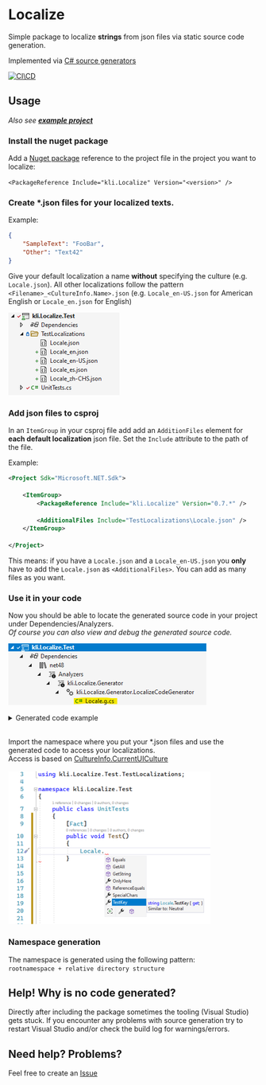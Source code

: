 ﻿# Localize

Simple package to localize **strings** from json files via static source code generation.

Implemented via [C# source generators](https://docs.microsoft.com/en-us/dotnet/csharp/roslyn-sdk/source-generators-overview)

[![CI\CD](https://github.com/kl1mm/localize/actions/workflows/dotnet.yml/badge.svg?branch=main)](https://github.com/kl1mm/localize/actions/workflows/dotnet.yml)

## Usage

_Also see [**example project**](https://github.com/kl1mm/localize/tree/develop/example/kli.Localize.Example)_

### Install the nuget package

Add a [Nuget package](https://www.nuget.org/packages/kli.Localize/) reference to the project file in the project you want to localize:<br>

`<PackageReference Include="kli.Localize" Version="<version>" />`

### Create \*.json files for your localized texts.

Example:

```json
{
    "SampleText": "FooBar",
    "Other": "Text42"
}
```

Give your default localization a name **without** specifying the culture (e.g. `Locale.json`). All other localizations follow the pattern `<Filename>_<CultureInfo.Name>.json` (e.g. `Locale_en-US.json` for American English or `Locale_en.json` for English)

![locale_files image][locale_files]

### Add json files to csproj

In an `ItemGroup` in your csproj file add add an `AdditionFiles` element for **each default localization** json file. Set the `Include` attribute to the path of the file.

Example:

```xml
<Project Sdk="Microsoft.NET.Sdk">

    <ItemGroup>
        <PackageReference Include="kli.Localize" Version="0.7.*" />

        <AdditionalFiles Include="TestLocalizations\Locale.json" />
    </ItemGroup>

</Project>
```

This means: if you have a `Locale.json` and a `Locale_en-US.json` you **only** have to add the `Locale.json` as `<AdditionalFiles>`. You can add as many files as you want.

### Use it in your code

Now you should be able to locate the generated source code in your project under Dependencies/Analyzers.<br>
_Of course you can also view and debug the generated source code._<br>

![generated_1 image][generated_1]
<br>

<details>
  <summary>Generated code example</summary>

```csharp
//------------------------------------------------------------------------------
// <auto-generated>
//     This code was generated by kli.Localize.Generator.
//
//     Changes to this file may cause incorrect behavior and will be lost if
//     the code is regenerated.
// </auto-generated>
//------------------------------------------------------------------------------
namespace kli.Localize.Example.Localizations
{
    using System;
    using System.Globalization;
    using System.Collections.Generic;
    using Translations = System.Collections.Generic.Dictionary<string, string>;

    public sealed class Locale
    {
        private static readonly LocalizationProvider provider = new LocalizationProvider();
        public static IDictionary<string, string> GetAll(CultureInfo cultureInfo = null) => provider.GetValues(cultureInfo ?? CultureInfo.CurrentUICulture);
        public static string GetString(string key, CultureInfo cultureInfo = null) => provider.GetValue(key, cultureInfo ?? CultureInfo.CurrentUICulture);
        ///<summary>Similar to: "Hallo Welt (German)"</summary>
        public static string MyText => provider.GetValue(nameof(MyText), CultureInfo.CurrentUICulture);
        private class LocalizationProvider
        {
            delegate bool SelectorFunc<T>(Translations translations, out T arg);
            internal string GetValue(string key, CultureInfo cultureInfo)
            {
                bool ValueSelector(Translations translations, out string value)
                {
                    if (translations.TryGetValue(key, out value))
                        return true;
                    value = key;
                    return false;
                }

                return TraverseCultures<string>(cultureInfo, ValueSelector);
            }

            internal IDictionary<string, string> GetValues(CultureInfo cultureInfo)
            {
                bool ValueSelector(Translations translations, out Translations value)
                {
                    value = translations;
                    return true;
                }

                return TraverseCultures<Translations>(cultureInfo, ValueSelector);
            }

            private T TraverseCultures<T>(CultureInfo cultureInfo, SelectorFunc<T> selectorFunc)
            {
                while (cultureInfo != CultureInfo.InvariantCulture)
                {
                    if (resources.TryGetValue(cultureInfo, out Translations translations))
                    {
                        if (selectorFunc(translations, out T result))
                            return result;
                    }

                    cultureInfo = cultureInfo.Parent;
                }

                selectorFunc(resources[CultureInfo.InvariantCulture], out T retVal);
                return retVal;
            }

            private static readonly Translations invariant = new()
            {{"MyText", "Hallo Welt (German)"}, };
            private static readonly Translations en = new()
            {{"MyText", "Hello World (English)"}, };
            private static readonly Dictionary<CultureInfo, Translations> resources = new()
            {{CultureInfo.InvariantCulture, invariant}, {new CultureInfo("en"), en}, };
        }
    }
}
```

</details>

<br>

Import the namespace where you put your \*.json files and use the generated code to access your localizations.<br>
Access is based on [CultureInfo.CurrentUICulture](https://docs.microsoft.com/en-us/dotnet/api/system.globalization.cultureinfo.currentuiculture)
<br><br>
![useit image][useit]

### Namespace generation

The namespace is generated using the following pattern:<br>
`rootnamespace + relative directory structure`
<br>

## Help! Why is no code generated?

Directly after including the package sometimes the tooling (Visual Studio) gets stuck. If you encounter any problems with source generation try to restart Visual Studio and/or check the build log for warnings/errors.

## Need help? Problems?

Feel free to create an [Issue](https://github.com/kl1mm/localize/issues)

[locale_files]: docs/locale_files.png
[generated_1]: docs/generated_1.png
[useit]: docs/useit.png
